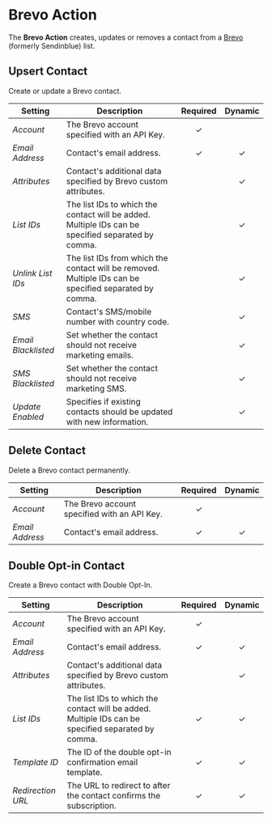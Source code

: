 # Brevo Action

<div class="tm-resource-icon">
    <!--@include: @essentials-for-yootheme-pro/assets/brands/brevo.svg-->
</div>

The **Brevo Action** creates, updates or removes a contact from a [Brevo](https://www.brevo.com/) (formerly Sendinblue) list.

## Upsert Contact

Create or update a Brevo contact.

| Setting | Description | Required | Dynamic |
| --- | --- | :---: | :---: |
| *Account* | The Brevo account specified with an API Key. | &#x2713; |
| *Email Address* | Contact's email address. | &#x2713; | &#x2713; |
| *Attributes* | Contact's additional data specified by Brevo custom attributes. | | &#x2713; |
| *List IDs* | The list IDs to which the contact will be added. Multiple IDs can be specified separated by comma. | | &#x2713; |
| *Unlink List IDs* | The list IDs from which the contact will be removed. Multiple IDs can be specified separated by comma. | | &#x2713; |
| *SMS* | Contact's SMS/mobile number with country code. | | &#x2713; |
| *Email Blacklisted* | Set whether the contact should not receive marketing emails. | | &#x2713; |
| *SMS Blacklisted* | Set whether the contact should not receive marketing SMS. | | &#x2713; |
| *Update Enabled* | Specifies if existing contacts should be updated with new information. | | &#x2713; |
<!--@include: ./_partials/common-action-settings.md-->

## Delete Contact

Delete a Brevo contact permanently.

| Setting | Description | Required | Dynamic |
| --- | --- | :---: | :---: |
| *Account* | The Brevo account specified with an API Key. | &#x2713; |
| *Email Address* | Contact's email address. | &#x2713; | &#x2713; |
<!--@include: ./_partials/common-action-settings.md-->

## Double Opt-in Contact

Create a Brevo contact with Double Opt-In.

| Setting | Description | Required | Dynamic |
| --- | --- | :---: | :---: |
| *Account* | The Brevo account specified with an API Key. | &#x2713; |
| *Email Address* | Contact's email address. | &#x2713; | &#x2713; |
| *Attributes* | Contact's additional data specified by Brevo custom attributes. | | &#x2713; |
| *List IDs* | The list IDs to which the contact will be added. Multiple IDs can be specified separated by comma. | &#x2713; | &#x2713; |
| *Template ID* | The ID of the double opt-in confirmation email template. | &#x2713; | &#x2713; |
| *Redirection URL* | The URL to redirect to after the contact confirms the subscription. | &#x2713; | &#x2713; |
<!--@include: ./_partials/common-action-settings.md-->
